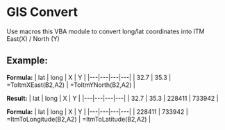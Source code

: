# GIS Convert

Use macros this VBA module to convert long/lat coordinates into ITM East(X) / North (Y)

## Example:

**Formula:**
| lat |	long |	X |	Y |
|---|---|---|---|
| 32.7	| 35.3	| =ToItmXEast(B2,A2)	| =ToItmYNorth(B2,A2) |


**Result:**
| lat |	long |	X |	Y |
|---|---|---|---|
| 32.7	| 35.3	| 228411	| 733942 |

**Formula:**
| lat |	long |	X |	Y |
|---|---|---|---|
| 228411	| 733942 | =ItmToLongitude(B2,A2)	| =ItmToLatitude(B2,A2) |
